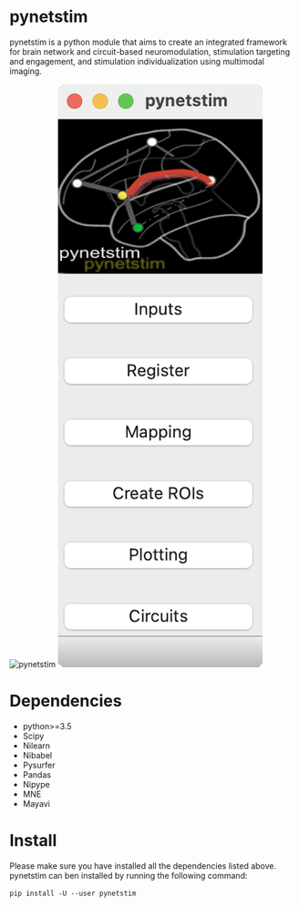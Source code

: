 pynetstim
=========

pynetstim is a python module that aims to create an integrated framework for brain network and circuit-based neuromodulation, stimulation targeting and engagement, and stimulation individualization using multimodal imaging.

![pynetstim](./docs/logo-resized.png)
![pynetstim](./docs/pynetstim.png)
	
Dependencies
=============

- python>=3.5
- Scipy
- Nilearn
- Nibabel
- Pysurfer
- Pandas
- Nipype
- MNE
- Mayavi


Install
========

Please make sure you have installed all the dependencies listed above. pynetstim can ben installed by running the following command: 

```
pip install -U --user pynetstim
```











